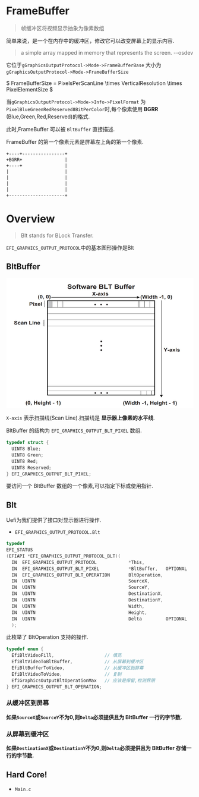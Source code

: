 # FrameBuffer

> 帧缓冲区将视频显示抽象为像素数组

简单来说，是一个在内存中的缓冲区，修改它可以改变屏幕上的显示内容.

> a simple array mapped in memory that represents the screen.  --osdev

它位于`gGraphicsOutputProtocol->Mode->FrameBufferBase`
大小为`gGraphicsOutputProtocol->Mode->FrameBufferSize`

$ FrameBufferSize = PixelsPerScanLine \times VerticalResolution \times PixelElementSize $

当`gGraphicsOutputProtocol->Mode->Info->PixelFormat` 为 `PixelBlueGreenRedReserved8BitPerColor`时,每个像素使用 **BGRR** (Blue,Green,Red,Reserved)的格式.

此时,FrameBuffer 可以被 `BltBuffer` 直接描述.

FrameBuffer 的第一个像素元素是屏幕左上角的第一个像素.

```
+----+----------------+
+BGRR+                |
+----+                |
|                     |
|                     |
|                     |
|                     |
+---------------------+
```

# Overview

> Blt stands for BLock Transfer.

`EFI_GRAPHICS_OUTPUT_PROTOCOL`中的基本图形操作是Blt

## BltBuffer

![BltBuffer](./Images/BltBuffer.jpeg)

`X-axis` 表示扫描线(Scan Line).扫描线是 **显示器上像素的水平线**.

BltBuffer 的结构为 `EFI_GRAPHICS_OUTPUT_BLT_PIXEL` 数组.

```c++
typedef struct {
  UINT8 Blue;
  UINT8 Green;
  UINT8 Red;
  UINT8 Reserved;
} EFI_GRAPHICS_OUTPUT_BLT_PIXEL;
```

要访问一个 BltBuffer 数组的一个像素,可以指定下标或使用指针.

## Blt

Uefi为我们提供了接口对显示器进行操作.

- `EFI_GRAPHICS_OUTPUT_PROTOCOL.Blt`

```c++
typedef
EFI_STATUS
(EFIAPI *EFI_GRAPHICS_OUTPUT_PROTOCOL_BLT)(
  IN  EFI_GRAPHICS_OUTPUT_PROTOCOL            *This,
  IN  EFI_GRAPHICS_OUTPUT_BLT_PIXEL           *BltBuffer,   OPTIONAL
  IN  EFI_GRAPHICS_OUTPUT_BLT_OPERATION       BltOperation,
  IN  UINTN                                   SourceX,
  IN  UINTN                                   SourceY,
  IN  UINTN                                   DestinationX,
  IN  UINTN                                   DestinationY,
  IN  UINTN                                   Width,                     // BltBuffer的宽度
  IN  UINTN                                   Height,                    // BltBuffer的高度
  IN  UINTN                                   Delta         OPTIONAL
  );
```

此枚举了 BltOperation 支持的操作.

```c++
typedef enum {
  EfiBltVideoFill,                   // 填充
  EfiBltVideoToBltBuffer,            // 从屏幕到缓冲区
  EfiBltBufferToVideo,               // 从缓冲区到屏幕
  EfiBltVideoToVideo,                // 复制
  EfiGraphicsOutputBltOperationMax   // 应该是保留,检测界限
} EFI_GRAPHICS_OUTPUT_BLT_OPERATION;
```

### 从缓冲区到屏幕

**如果`SourceX`或`SourceY`不为0,则`Delta`必须提供且为 BltBuffer 一行的字节数.**

### 从屏幕到缓冲区

**如果`DestinationX`或`DestinationY`不为0,则`Delta`必须提供且为 BltBuffer 存储一行的字节数.**

## Hard Core!

- `Main.c`
